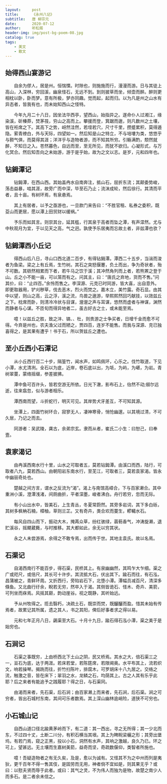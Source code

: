 ```yaml
---
layout:     post
title:      《永州八记》
subtitle:   唐 柳宗元
date:       2020-07-12
author:     听松阁
header-img: img/post-bg-poem-08.jpg
catalog: true
tags:
    - 美文
    - 散文
---
```


## 始得西山宴游记


　　自余为僇人，居是州。恒惴慄。时隙也，则施施而行，漫漫而游。日与其徒上高山，入深林，穷回溪，幽泉怪石，无远不到。到则披草而坐，倾壶而醉。醉则更相枕以卧，卧而梦。意有所极，梦亦同趣。觉而起，起而归。以为凡是州之山水有异态者，皆我有也，而未始知西山之怪特。


　　今年九月二十八日，因坐法华西亭，望西山，始指异之。遂命仆人过湘江，缘染溪，斫榛莽，焚茅茷，穷山之高而上。攀援而登，箕踞而遨，则凡数州之土壤，皆在衽席之下。其高下之势，岈然洼然，若垤若穴，尺寸千里，攒蹙累积，莫得遁隐。萦青缭白，外与天际，四望如一。然后知是山之特立，不与培塿为类，悠悠乎与颢气俱，而莫得其涯；洋洋乎与造物者游，而不知其所穷。引觞满酌，颓然就醉，不知日之入。苍然暮色，自远而至，至无所见，而犹不欲归。心凝形式，与万化冥合。然后知吾向之未始游，游于是乎始，故为之文以志。是岁，元和四年也。


## 钻鉧潭记

　　钻鉧潭，在西山西。其始盖冉水自南奔注，抵山石，屈折东流；其颠委势峻，荡击益暴，啮其涯，故旁广而中深，毕至石乃止；流沫成轮，然后徐行。其清而平者，且十亩。有树环焉，有泉悬焉。


　　其上有居者，以予之亟游也，一旦款门来告曰：“不胜官租、私券之委积，既芟山而更居，愿以潭上田贸财以缓祸。”


　　予乐而如其言。则崇其台，延其槛，行其泉于高者而坠之潭，有声潀然。尤与中秋观月为宜，于以见天之高，气之迥。孰使予乐居夷而忘故土者，非兹潭也欤？


## 钻鉧潭西小丘记

　　得西山后八日，寻山口西北道二百步，有得钻鉧潭。潭西二十五步，当湍而浚者为鱼梁。梁之上有丘焉，生竹树。其石之突怒偃蹇，负土而出，争为奇状者，殆不可数。其嵚然相累而下者，若牛马之饮于溪；其冲然角列而上者，若熊罴之登于山。丘之小不能一亩，可以笼而有之。问其主，曰：“唐氏之弃地，货而不售。”问其价，曰：“止四百。”余怜而售之。李深源、元克已时同游，皆大喜，出自意外。即更取器用，铲刈秽草，伐去恶木，烈火而焚之。嘉木立，美竹露。奇石显。由其中以望，则山之高，云之浮，溪之流，鸟兽之遨游，举熙熙然回巧献技，以效兹丘之下。枕席而卧，则清冷冷状与目谋，瀯瀯之声与耳谋，悠然而虚者与神谋，渊然而静者与心谋。不匝旬而得异地者二，虽古好古之士，或未能至焉。


　　噫！以兹丘之胜，致之沣、镐、、杜，则贵游之士争买者，日增千金而愈不可得。今弃是州也，农夫渔父过而陋之，贾四百，连岁不能售。而我与深源、克已独喜得之，是其果有遭乎！书于石，所以贺兹丘之遭也。


## 至小丘西小石潭记

　　从小丘西行百二十步，隔篁竹，闻水声，如鸣佩环，心乐之。伐竹取道，下见小潭，水尤清冽。全石以为底，近岸，卷石底以出，为坻，为屿，为嵁，为岩。青树翠蔓，蒙络摇缀，参差披拂。


　　潭中鱼可百许头，皆若空游无所依。日光下澈，影布石上，佁然不动;俶尔远逝，往来翕忽，似与游者相乐。

　　潭西南而望，斗折蛇行，明灭可见。其岸势犬牙差互，不可知其源。

　　坐潭上，四面竹树环合，寂寥无人，凄神寒骨，悄怆幽邃。以其境过清，不可久居，乃记之而去。

　　同游者：吴武陵，龚古，余弟宗玄。隶而从者，崔氏二小生：曰恕己，曰奉壹。

## 袁家渴记

　　由冉溪西南水行十里，山水之可取者五，莫若钻鉧潭。由溪口而西，陆行，可取者八九，莫若西山。由朝阳岩东南水行，至芜江，可取者三，莫若袁家渴。皆永中幽丽奇处也。


　　楚越之间方言，谓水之反流为“渴”。渴上与南馆高嶂合，下与百家濑合。其中重洲小溪，澄潭浅渚，间厕曲折，平者深墨，峻者沸白。舟行若穷，忽而无际。

 



　　有小山出水中，皆美石，上生青丛，冬夏常蔚然。其旁多岩词，其下多白砾，其树多枫柟石楠，樟柚，草则兰芷。又有奇卉，类合欢而蔓生，轇轕水石。

 



　　每风自四山而下，振动大木，掩苒众草，纷红骇绿，蓊葧香气，冲涛旋濑，退贮溪谷，摇飃葳蕤，与时推移。其大都如此，余无以穷其状。


　　永之人未尝游焉，余得之不敢专焉，出而传于世。其地主袁氏。故以名焉。

## 石渠记

　　自渴西南行不能百步，得石渠，民桥其上。有泉幽幽然，其鸣乍大乍细。渠之广或咫尺，或倍尺，其长可十许步。其流抵大石，伏出其下。踰石而往，有石泓，昌蒲被之，青鲜环周。又折西行，旁陷岩石下，北堕小潭。潭幅员减百尺，清深多倏鱼。又北曲行纡余，睨若无穷，然卒入于渴。其侧皆诡石、怪木、奇卉、美箭，可列坐而庥焉。风摇其巅，韵动崖谷。视之既静，其听始远。


　　予从州牧得之。揽去翳朽，决疏土石，既崇而焚，既釃釃而盈。惜其未始有传焉者，故累记其所属，遗之其人，书之其阳，俾后好事者求之得以易。


　　元和七年正月八日，鷁渠至大石。十月十九日，踰石得石泓小潭，渠之美于是始穷也。

## 石涧记

　　石渠之事既穷，上由桥西北下土山之阴，民又桥焉。其水之大，倍石渠三之一，亘石为底，达于两涯。若床若堂，若陈筳席，若限阃奥。水平布其上，流若织文，响若操琴。揭跣而往，折竹扫陈叶，排腐木，可罗胡床十八九居之。交络之流，触激之音，皆在床下；翠羽之水，龙鳞之石，均荫其上。古之人其有乐乎此耶？后之来者有能追予之践履耶？得之日，与石渠同。


　　由渴而来者，先石渠，后石涧；由百家濑上而来者，先石涧，后石渠。涧之可穷者，皆出石城村东南，其间可乐者数焉。其上深山幽林逾峭险，道狭不可穷也。


## 小石城山记

　　自西山道口径北踰黄茅岭而下，有二道：其一西出，寻之无所得；其一少北而东，不过四十丈，土断二川分，有积石横当其垠。其上为睥睨梁欐之形；其旁出堡坞，有若门焉，窥之正黑，投以小石，洞然有水声，其响之激越，良久乃已。环之可上，望甚远。无土壤而生嘉树美箭，益奇而坚，奇疏数偃仰，类智者所施也。


　　噫！吾疑造物者之有无久矣，及是，愈以为诚有。又怪其不为之中州而列是夷狄，更千百年不得一售其伎，是固劳而无用，神者倘不宜如是，则其果无乎？或曰：以慰夫贤而辱于此者。或曰：其气之灵，不为伟人而独为是物，故楚之南少人而多石。是二者余未信之。
